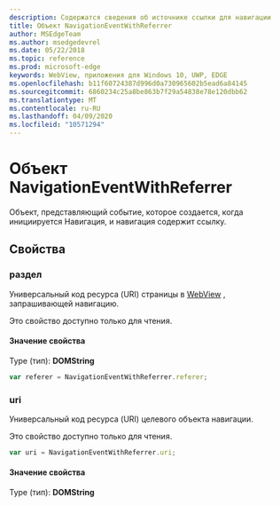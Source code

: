 ```yaml
---
description: Содержатся сведения об источнике ссылки для навигации
title: Объект NavigationEventWithReferrer
author: MSEdgeTeam
ms.author: msedgedevrel
ms.date: 05/22/2018
ms.topic: reference
ms.prod: microsoft-edge
keywords: WebView, приложения для Windows 10, UWP, EDGE
ms.openlocfilehash: b11f60724387d996d0a730965602b5ead6a84145
ms.sourcegitcommit: 6860234c25a8be863b7f29a54838e78e120dbb62
ms.translationtype: MT
ms.contentlocale: ru-RU
ms.lasthandoff: 04/09/2020
ms.locfileid: "10571294"
---
```

# Объект NavigationEventWithReferrer

Объект, представляющий событие, которое создается, когда инициируется Навигация, и навигация содержит ссылку.

## Свойства

### раздел

Универсальный код ресурса (URI) страницы в [WebView](../webview.md) , запрашивающей навигацию.

Это свойство доступно только для чтения.

#### Значение свойства
Type (тип): **DOMString**


```js
var referer = NavigationEventWithReferrer.referer;
```

### uri

Универсальный код ресурса (URI) целевого объекта навигации.

Это свойство доступно только для чтения.

```js
var uri = NavigationEventWithReferrer.uri;
```

#### Значение свойства
Type (тип): **DOMString**

